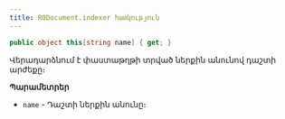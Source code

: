 ```yaml
---
title: RODocument.indexer հատկություն
---
```


```c#
public object this[string name] { get; }
```

Վերադարձնում է փաստաթղթի տրված ներքին անունով դաշտի արժեքը։

**Պարամետրեր**

* `name` - Դաշտի ներքին անունը։
